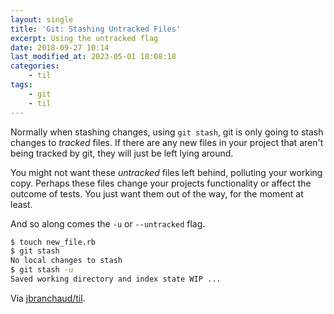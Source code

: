 ```yaml
---
layout: single
title: 'Git: Stashing Untracked Files'
excerpt: Using the untracked flag
date: 2018-09-27 10:14
last_modified_at: 2023-05-01 18:08:18
categories:
    - til
tags:
    - git
    - til
---
```


Normally when stashing changes, using `git stash`, git is only going to
stash changes to _tracked_ files. If there are any new files in your project
that aren't being tracked by git, they will just be left lying around.

You might not want these _untracked_ files left behind, polluting your
working copy. Perhaps these files change your projects functionality or
affect the outcome of tests. You just want them out of the way, for the
moment at least.

And so along comes the `-u` or `--untracked` flag.

```bash
$ touch new_file.rb
$ git stash
No local changes to stash
$ git stash -u
Saved working directory and index state WIP ...
```

Via [jbranchaud/til](https://github.com/jbranchaud/til).
